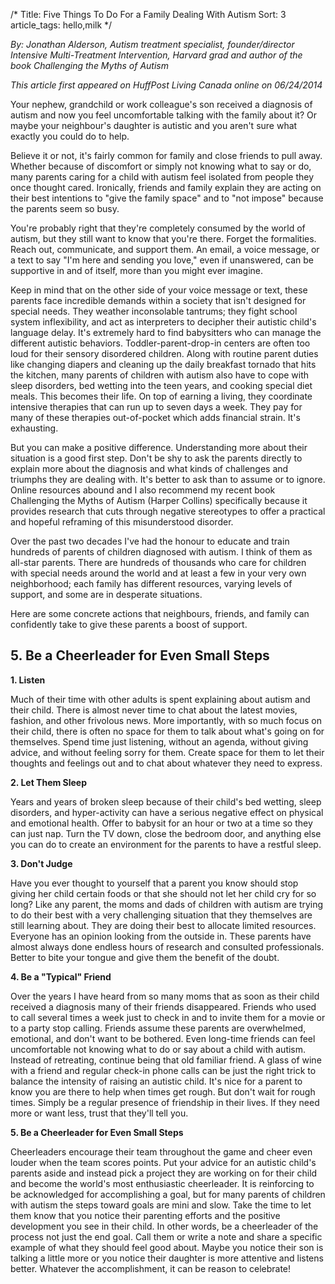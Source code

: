 /*
Title: Five Things To Do For a Family Dealing With Autism
Sort: 3
article_tags: hello,milk
*/

*By: Jonathan Alderson, Autism treatment specialist, founder/director Intensive Multi-Treatment Intervention, Harvard grad and author of the book Challenging the Myths of Autism*

*This article first appeared on HuffPost Living Canada online on 06/24/2014*

 Your nephew, grandchild or work colleague's son received a diagnosis of autism and now you feel uncomfortable talking with the family about it? Or maybe your neighbour's daughter is autistic and you aren't sure what exactly you could do to help.

Believe it or not, it's fairly common for family and close friends to pull away. Whether because of discomfort or simply not knowing what to say or do, many parents caring for a child with autism feel isolated from people they once thought cared. Ironically, friends and family explain they are acting on their best intentions to "give the family space" and to "not impose" because the parents seem so busy.

You're probably right that they're completely consumed by the world of autism, but they still want to know that you're there. Forget the formalities. Reach out, communicate, and support them. An email, a voice message, or a text to say "I'm here and sending you love," even if unanswered, can be supportive in and of itself, more than you might ever imagine.

Keep in mind that on the other side of your voice message or text, these parents face incredible demands within a society that isn't designed for special needs. They weather inconsolable tantrums; they fight school system inflexibility, and act as interpreters to decipher their autistic child's language delay. It's extremely hard to find babysitters who can manage the different autistic behaviors. Toddler-parent-drop-in centers are often too loud for their sensory disordered children. Along with routine parent duties like changing diapers and cleaning up the daily breakfast tornado that hits the kitchen, many parents of children with autism also have to cope with sleep disorders, bed wetting into the teen years, and cooking special diet meals. This becomes their life. On top of earning a living, they coordinate intensive therapies that can run up to seven days a week. They pay for many of these therapies out-of-pocket which adds financial strain. It's exhausting.

But you can make a positive difference. Understanding more about their situation is a good first step. Don't be shy to ask the parents directly to explain more about the diagnosis and what kinds of challenges and triumphs they are dealing with. It's better to ask than to assume or to ignore. Online resources abound and I also recommend my recent book Challenging the Myths of Autism (Harper Collins) specifically because it provides research that cuts through negative stereotypes to offer a practical and hopeful reframing of this misunderstood disorder.

Over the past two decades I've had the honour to educate and train hundreds of parents of children diagnosed with autism. I think of them as all-star parents. There are hundreds of thousands who care for children with special needs around the world and at least a few in your very own neighborhood; each family has different resources, varying levels of support, and some are in desperate situations.

Here are some concrete actions that neighbours, friends, and family can confidently take to give these parents a boost of support.

**5. Be a Cheerleader for Even Small Steps**
--------------------------------------------
**1. Listen**

Much of their time with other adults is spent explaining about autism and their child. There is almost never time to chat about the latest movies, fashion, and other frivolous news. More importantly, with so much focus on their child, there is often no space for them to talk about what's going on for themselves. Spend time just listening, without an agenda, without giving advice, and without feeling sorry for them. Create space for them to let their thoughts and feelings out and to chat about whatever they need to express.

**2. Let Them Sleep**

Years and years of broken sleep because of their child's bed wetting, sleep disorders, and hyper-activity can have a serious negative effect on physical and emotional health. Offer to babysit for an hour or two at a time so they can just nap. Turn the TV down, close the bedroom door, and anything else you can do to create an environment for the parents to have a restful sleep.

**3. Don't Judge**

Have you ever thought to yourself that a parent you know should stop giving her child certain foods or that she should not let her child cry for so long? Like any parent, the moms and dads of children with autism are trying to do their best with a very challenging situation that they themselves are still learning about. They are doing their best to allocate limited resources. Everyone has an opinion looking from the outside in. These parents have almost always done endless hours of research and consulted professionals. Better to bite your tongue and give them the benefit of the doubt.

**4. Be a "Typical" Friend**

Over the years I have heard from so many moms that as soon as their child received a diagnosis many of their friends disappeared. Friends who used to call several times a week just to check in and to invite them for a movie or to a party stop calling. Friends assume these parents are overwhelmed, emotional, and don't want to be bothered. Even long-time friends can feel uncomfortable not knowing what to do or say about a child with autism. Instead of retreating, continue being that old familiar friend. A glass of wine with a friend and regular check-in phone calls can be just the right trick to balance the intensity of raising an autistic child. It's nice for a parent to know you are there to help when times get rough. But don't wait for rough times. Simply be a regular presence of friendship in their lives. If they need more or want less, trust that they'll tell you.

**5. Be a Cheerleader for Even Small Steps**

Cheerleaders encourage their team throughout the game and cheer even louder when the team scores points. Put your advice for an autistic child's parents aside and instead pick a project they are working on for their child and become the world's most enthusiastic cheerleader. It is reinforcing to be acknowledged for accomplishing a goal, but for many parents of children with autism the steps toward goals are mini and slow. Take the time to let them know that you notice their parenting efforts and the positive development you see in their child. In other words, be a cheerleader of the process not just the end goal. Call them or write a note and share a specific example of what they should feel good about. Maybe you notice their son is talking a little more or you notice their daughter is more attentive and listens better. Whatever the accomplishment, it can be reason to celebrate!
